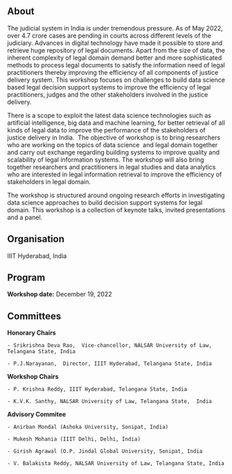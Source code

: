 <!-- ## DSJDI-2022 -->

## About
The judicial system in India is under tremendous pressure. As of May 2022, over 4.7 crore cases are pending in courts across different levels of the judiciary. Advances in digital technology  have made it possible to store and retrieve huge repository of legal documents.    Apart from the size of data, the inherent complexity of legal domain demand better and more sophisticated methods to process legal documents to satisfy the information need of legal practitioners thereby improving the efficiency of all components of justice delivery system. This workshop focuses on  challenges to build data science based legal decision support systems  to improve the efficiency of legal practitioners, judges and the other stakeholders involved in the justice delivery. 

There is a scope to exploit the latest data science technologies such as artificial intelligence, big data and machine learning,  for better  retrieval of all kinds of legal data to improve the performance of the stakeholders of  justice delivery in India.  The objective of workshop is to bring researchers who are working on the topics of data science  and legal domain together and carry out exchange regarding building systems to improve quality and scalability of  legal information systems. The workshop will also bring together researchers and practitioners in legal studies and data analytics who are interested in legal information retrieval to improve the efficiency of stakeholders in legal domain.

The workshop is structured around ongoing research efforts in investigating data science approaches to build decision support systems for legal domain.  This workshop is a collection of  keynote talks, invited presentations and a panel.

## Organisation
IIIT Hyderabad, India

## Program
**Workshop date:** December 19, 2022

## Committees
**Honorary Chairs**

    - Srikrishna Deva Rao,  Vice-chancellor, NALSAR University of Law, Telangana State, India 

    - P.J.Narayanan,  Director, IIIT Hyderabad, Telangana State, India

**Workshop Chairs**
    
    - P. Krishna Reddy, IIIT Hyderabad, Telangana State, India
    
    - K.V.K. Santhy, NALSAR University of Law, Telangana State,  India

**Advisory Commitee**
    
    - Anirban Mondal (Ashoka University, Sonipat, India)
   
    - Mukesh Mohania (IIIT Delhi, Delhi, India)
    
    - Girish Agrawal (O.P. Jindal Global University, Sonipat, India
    
    - V. Balakista Reddy, NALSAR University of Law, Telangana State, India 

